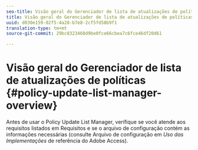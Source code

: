 ```yaml
---
seo-title: Visão geral do Gerenciador de lista de atualizações de políticas
title: Visão geral do Gerenciador de lista de atualizações de políticas
uuid: d030e159-02f5-4a28-b7e8-2cf5fd58b9f1
translation-type: tm+mt
source-git-commit: 29bc8323460d9be0fce66cbea7c6fce46df20d61

---
```



# Visão geral do Gerenciador de lista de atualizações de políticas {#policy-update-list-manager-overview}

Antes de usar o Policy Update List Manager, verifique se você atende aos requisitos listados em Requisitos e se o arquivo de configuração contém as informações necessárias (consulte Arquivo de configuração em *Uso das Implementações* de referência do Adobe Access).

